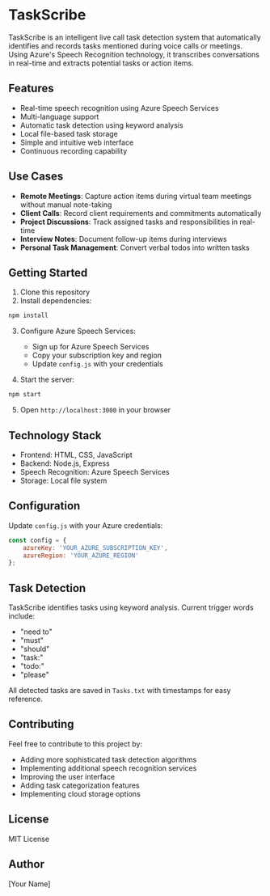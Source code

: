 # TaskScribe

TaskScribe is an intelligent live call task detection system that automatically identifies and records tasks mentioned during voice calls or meetings. Using Azure's Speech Recognition technology, it transcribes conversations in real-time and extracts potential tasks or action items.

## Features

- Real-time speech recognition using Azure Speech Services
- Multi-language support
- Automatic task detection using keyword analysis
- Local file-based task storage
- Simple and intuitive web interface
- Continuous recording capability

## Use Cases

- **Remote Meetings**: Capture action items during virtual team meetings without manual note-taking
- **Client Calls**: Record client requirements and commitments automatically
- **Project Discussions**: Track assigned tasks and responsibilities in real-time
- **Interview Notes**: Document follow-up items during interviews
- **Personal Task Management**: Convert verbal todos into written tasks

## Getting Started

1. Clone this repository
2. Install dependencies:
```bash
npm install
```

3. Configure Azure Speech Services:
   - Sign up for Azure Speech Services
   - Copy your subscription key and region
   - Update `config.js` with your credentials

4. Start the server:
```bash
npm start
```

5. Open `http://localhost:3000` in your browser

## Technology Stack

- Frontend: HTML, CSS, JavaScript
- Backend: Node.js, Express
- Speech Recognition: Azure Speech Services
- Storage: Local file system

## Configuration

Update `config.js` with your Azure credentials:
```javascript
const config = {
    azureKey: 'YOUR_AZURE_SUBSCRIPTION_KEY',
    azureRegion: 'YOUR_AZURE_REGION'
};
```

## Task Detection

TaskScribe identifies tasks using keyword analysis. Current trigger words include:
- "need to"
- "must"
- "should"
- "task:"
- "todo:"
- "please"

All detected tasks are saved in `Tasks.txt` with timestamps for easy reference.

## Contributing

Feel free to contribute to this project by:
- Adding more sophisticated task detection algorithms
- Implementing additional speech recognition services
- Improving the user interface
- Adding task categorization features
- Implementing cloud storage options

## License

MIT License

## Author

[Your Name]
